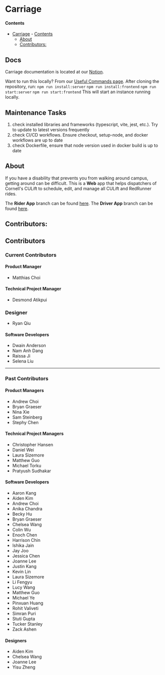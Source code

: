 # Carriage

#### Contents

- [Carriage](#carriage) - [Contents](#contents)
  - [About](#about)
  - [Contributors:](#contributors)

## Docs

Carriage documentation is located at our [Notion](https://dti-carriage.notion.site/DTI-Carriage-Wiki-e10ea27fa06f4cbbb3fcd57873d331e6).

Want to run this locally? From our [Useful Commands page](https://dti-carriage.notion.site/Useful-Commands-b20422d052b444d396b04a6df4debc07).
After cloning the repository, run:
`npm run install:server`
`npm run install:frontend`
`npm run start:server`
`npm run start:frontend`
This will start an instance running locally.

## Maintenance Tasks

1. check installed libraries and frameworks (typescript, vite, jest, etc.). Try to update to latest versions frequently
2. check CI/CD workflows. Ensure checkout, setup-node, and docker workflows are up to date
3. check Dockerfile, ensure that node version used in docker build is up to date

## About

If you have a disability that prevents you from walking around campus, getting around can be difficult. This is a **Web** app that helps dispatchers of Cornell's CULift to schedule, edit, and manage all CULift and RedRunner rides.

The **Rider App** branch can be found [here](https://github.com/cornell-dti/carriage-rider). The **Driver App** branch can be found [here](https://github.com/cornell-dti/carriage-driver).

## Contributors:

## Contributors

### Current Contributors

#### Product Manager

- Matthias Choi

#### Technical Project Manager

- Desmond Atikpui

### Designer

- Ryan Qiu

#### Software Developers

- Dwain Anderson
- Nam Anh Dang
- Raissa Ji
- Selena Liu

---

### Past Contributors

#### Product Managers

- Andrew Choi
- Bryan Graeser
- Nina Xie
- Sam Steinberg
- Stephy Chen

#### Technical Project Managers

- Christopher Hansen
- Daniel Wei
- Laura Sizemore
- Matthew Guo
- Michael Torku
- Pratyush Sudhakar

#### Software Developers

- Aaron Kang
- Aiden Kim
- Andrew Choi
- Anika Chandra
- Becky Hu
- Bryan Graeser
- Chelsea Wang
- Colin Wu
- Enoch Chen
- Harrison Chin
- Ishika Jain
- Jay Joo
- Jessica Chen
- Joanne Lee
- Justin Kang
- Kevin Lin
- Laura Sizemore
- Li Fengyu
- Lucy Wang
- Matthew Guo
- Michael Ye
- Pinxuan Huang
- Rohit Valiveti
- Simran Puri
- Stuti Gupta
- Tucker Stanley
- Zack Ashen

#### Designers

- Aiden Kim
- Chelsea Wang
- Joanne Lee
- Yisu Zheng
